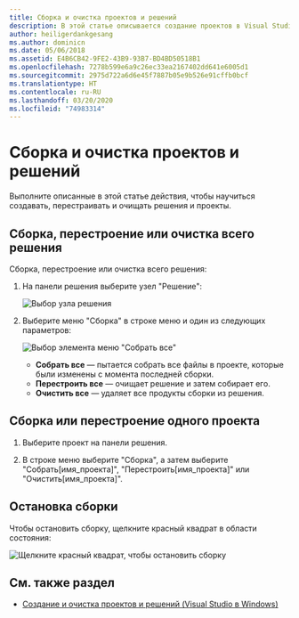 ```yaml
---
title: Сборка и очистка проектов и решений
description: В этой статье описывается создание проектов в Visual Studio для Mac
author: heiligerdankgesang
ms.author: dominicn
ms.date: 05/06/2018
ms.assetid: E4B6CB42-9FE2-43B9-93B7-BD4BD50518B1
ms.openlocfilehash: 7278b599e6a9c26ec33ea2167402dd641e6005d1
ms.sourcegitcommit: 2975d722a6d6e45f7887b05e9b526e91cffb0bcf
ms.translationtype: HT
ms.contentlocale: ru-RU
ms.lasthandoff: 03/20/2020
ms.locfileid: "74983314"
---
```

# <a name="building-and-cleaning-projects-and-solutions"></a>Сборка и очистка проектов и решений

Выполните описанные в этой статье действия, чтобы научиться создавать, перестраивать и очищать решения и проекты.

## <a name="to-build-rebuild-or-clean-an-entire-solution"></a>Сборка, перестроение или очистка всего решения

Сборка, перестроение или очистка всего решения:

1. На панели решения выберите узел "Решение":

    ![Выбор узла решения](media/compiling-and-building-image1.png)

2. Выберите меню "Сборка" в строке меню и один из следующих параметров:

    ![Выбор элемента меню "Собрать все"](media/compiling-and-building-image2.png)

    * **Собрать все** — пытается собрать все файлы в проекте, которые были изменены с момента последней сборки.
    * **Перестроить все** — очищает решение и затем собирает его.
    * **Очистить все** — удаляет все продукты сборки из решения.

## <a name="to-build-or-rebuild-a-single-project"></a>Сборка или перестроение одного проекта

1. Выберите проект на панели решения.

2. В строке меню выберите "Сборка", а затем выберите "Собрать[имя_проекта]", "Перестроить[имя_проекта]" или "Очистить[имя_проекта]".

## <a name="to-stop-a-build"></a>Остановка сборки

Чтобы остановить сборку, щелкните красный квадрат в области состояния:

![Щелкните красный квадрат, чтобы остановить сборку](media/compiling-and-building-image3.png)

## <a name="see-also"></a>См. также раздел

- [Создание и очистка проектов и решений (Visual Studio в Windows)](/visualstudio/ide/building-and-cleaning-projects-and-solutions-in-visual-studio)